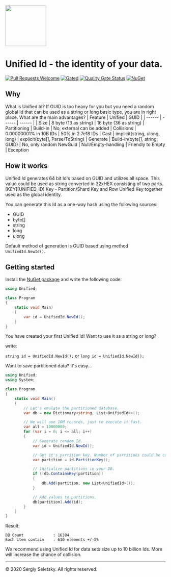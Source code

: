 <img src="https://raw.githubusercontent.com/SergiySeletsky/Unified/master/docs/logo.png" width="128" height="128" />

# **Unified Id** - the identity of your data.

[![Pull Requests Welcome](https://img.shields.io/badge/PRs-welcome-brightgreen.svg?style=flat)](https://github.com/SergiySeletsky/Unified/compare)
[![Gated](https://github.com/SergiySeletsky/Unified/workflows/Gated/badge.svg)](https://github.com/SergiySeletsky/Unified/actions?query=workflow%3AGated)
[![Quality Gate Status](https://sonarcloud.io/api/project_badges/measure?project=Unified&metric=alert_status)](https://sonarcloud.io/dashboard?id=Unified)
[![NuGet](https://img.shields.io/nuget/v/Unified)](https://www.nuget.org/packages/Unified)

## Why

What is Unified Id? If GUID is too heavy for you but you need a random global Id that can be used as a string or long basic type, you are in right place.
What are the main advantages?
| Feature | Unified | GUID |
| ------ | ------ | ------ |
| Size | 8 byte (13 as string) | 16 byte (36 as string)
| Partitioning | Build-in | No, external can be added
| Collisions | 0.00000001% in 10B IDs | 50% in 2.7e18 IDs
| Cast | implicit(string, ulong, long) | explicit(byte[], Parse/ToString)
| Generate | Build-in(byte[], string, GUID) | No, only random NewGuid
| Null/Empty-handling | Friendly to Empty | Exception

## How it works

Unified Id generates 64 bit Id's based on GUID and utilizes all space.
This value could be used as string converted in 32xHEX consisting of two parts.
[KEY][UNIFIED_ID] Key - Partition/Shard Key and Row Unified Key together used as the global identity.

You can generate this Id as a one-way hash using the following sources:

* GUID
* byte[]
* string
* long
* ulong

Default method of generation is GUID based using method `UnifiedId.NewId()`.

## Getting started

Install the [NuGet package](https://www.nuget.org/packages/Unified) and write the following code:

```c#
using Unified;

class Program
{
    static void Main)
    {
        var id = UnifiedId.NewId();
    }
}
```

You have created your first Unified Id! Want to use it as a string or long?

write:

`string id = UnifiedId.NewId();` or `long id = UnifiedId.NewId();`

Want to save partitioned data? It's easy...

```c#
using Unified;
using System;

class Program
{
    static void Main()
    {
        // Let's emulate the partitioned database.
        var db = new Dictionary<string, List<UnifiedId>>();

        // We will use 10M records, just to execute it fast.
        var all = 10000000; 
        for (var i = 0; i <= all; i++)
        {
            // Generate random Id.
            var id = UnifiedId.NewId();

            // Get it's partition key. Number of partitions could be customized, default 16K.
            var partition = id.PartitionKey();

            // Initialize partitions in your DB.
            if (!db.ContainsKey(partition))
            {
                db.Add(partition, new List<UnifiedId>());
            }

            // Add values to partitions.
            db[partition].Add(id);
        }
    }
}
```

Result:
```
DB Count             : 16384
Each item contain    : 610 elements +/-5%
```
We recommend using Unified Id for data sets size up to 10 billion Ids. More will increase the chance of collision.

<hr>

© 2020 Sergiy Seletsky. All rights reserved.